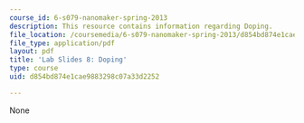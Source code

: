 ```yaml
---
course_id: 6-s079-nanomaker-spring-2013
description: This resource contains information regarding Doping.
file_location: /coursemedia/6-s079-nanomaker-spring-2013/d854bd874e1cae9883298c07a33d2252_MIT6_S079S13_lab_slides08.pdf
file_type: application/pdf
layout: pdf
title: 'Lab Slides 8: Doping'
type: course
uid: d854bd874e1cae9883298c07a33d2252

---
```

None